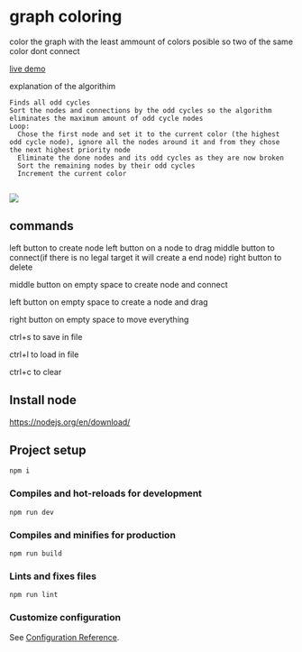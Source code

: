 # graph coloring

color the graph with the least ammount of colors posible so two of the same color dont connect

[live demo](https://thiago099.github.io/graph-coloring/)

explanation of the algorithim
```
Finds all odd cycles
Sort the nodes and connections by the odd cycles so the algorithm eliminates the maximum amount of odd cycle nodes
Loop:
  Chose the first node and set it to the current color (the highest odd cycle node), ignore all the nodes around it and from they chose the next highest priority node
  Eliminate the done nodes and its odd cycles as they are now broken
  Sort the remaining nodes by their odd cycles
  Increment the current color
  
```

![](https://i.imgur.com/OkpcM09.png)

## commands

left button to create node
left button on a node to drag
middle button to connect(if there is no legal target it will create a end node)
right button to delete

middle button on empty space to create node and connect

left button on empty space to create a node and drag

right button on empty space to move everything

ctrl+s to save in file 

ctrl+l to load in file

ctrl+c to clear

## Install node
https://nodejs.org/en/download/

## Project setup
```
npm i
```

### Compiles and hot-reloads for development
```
npm run dev
```

### Compiles and minifies for production
```
npm run build
```

### Lints and fixes files
```
npm run lint
```

### Customize configuration
See [Configuration Reference](https://cli.vuejs.org/config/).
